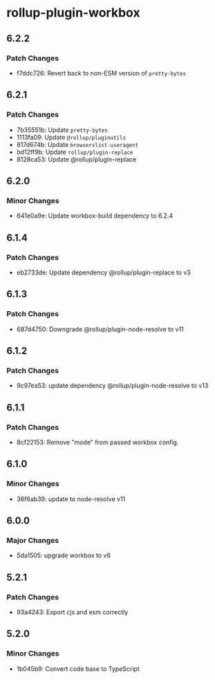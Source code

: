 # rollup-plugin-workbox

## 6.2.2

### Patch Changes

- f7ddc726: Revert back to non-ESM version of `pretty-bytes`

## 6.2.1

### Patch Changes

- 7b35551b: Update `pretty-bytes`
- 1113fa09: Update `@rollup/pluginutils`
- 817d674b: Update `browserslist-useragent`
- bd12ff9b: Update `rollup/plugin-replace`
- 8128ca53: Update @rollup/plugin-replace

## 6.2.0

### Minor Changes

- 641e0a9e: Update workbox-build dependency to 6.2.4

## 6.1.4

### Patch Changes

- eb2733de: Update dependency @rollup/plugin-replace to v3

## 6.1.3

### Patch Changes

- 687d4750: Downgrade @rollup/plugin-node-resolve to v11

## 6.1.2

### Patch Changes

- 9c97ea53: update dependency @rollup/plugin-node-resolve to v13

## 6.1.1

### Patch Changes

- 8cf22153: Remove "mode" from passed workbox config.

## 6.1.0

### Minor Changes

- 36f6ab39: update to node-resolve v11

## 6.0.0

### Major Changes

- 5da1505: upgrade workbox to v6

## 5.2.1

### Patch Changes

- 93a4243: Export cjs and esm correctly

## 5.2.0

### Minor Changes

- 1b045b9: Convert code base to TypeScript
